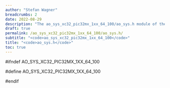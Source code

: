 ```yaml
---
author: "Stefan Wagner"
breadcrumbs: 2
date: 2022-08-29
description: "The ao_sys_xc32_pic32mx_1xx_64_100/ao_sys.h module of the ao real-time operating system."
draft: true
permalink: /ao_sys_xc32_pic32mx_1xx_64_100/ao_sys.h/ 
subtitle: "<code>ao_sys_xc32_pic32mx_1xx_64_100</code>"
title: "<code>ao_sys.h</code>"
toc: true
---
```


#ifndef AO_SYS_XC32_PIC32MX_1XX_64_100

#define AO_SYS_XC32_PIC32MX_1XX_64_100

#endif

